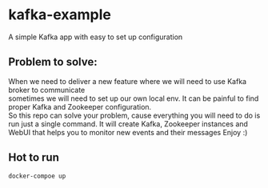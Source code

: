 # kafka-example
A simple Kafka app with easy to set up configuration

## Problem to solve:

When we need to deliver a new feature where we will need to use Kafka broker to communicate <br />
sometimes we will need to set up our own local env.
It can be painful to find proper Kafka and Zookeeper configuration. <br />
So this repo can solve your problem, cause everything you will need to do is run just a single command.
It will create Kafka, Zookeeper instances and WebUI that helps you to monitor new events and their messages
Enjoy :)

## Hot to run
```
docker-compoe up
```